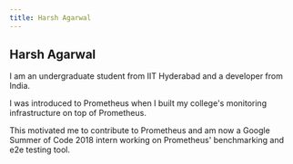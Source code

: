 ```yaml
---
title: Harsh Agarwal
---
```


## Harsh Agarwal

I am an undergraduate student from IIT Hyderabad and a developer from India.

I was introduced to Prometheus when I built my college's monitoring infrastructure on top of Prometheus.

This motivated me to contribute to Prometheus and am now a Google Summer of Code 2018 intern working on Prometheus' benchmarking and e2e testing tool.